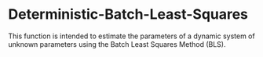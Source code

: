 # Deterministic-Batch-Least-Squares
This function is intended to estimate the parameters of a dynamic system of unknown parameters using the Batch Least Squares Method (BLS).
